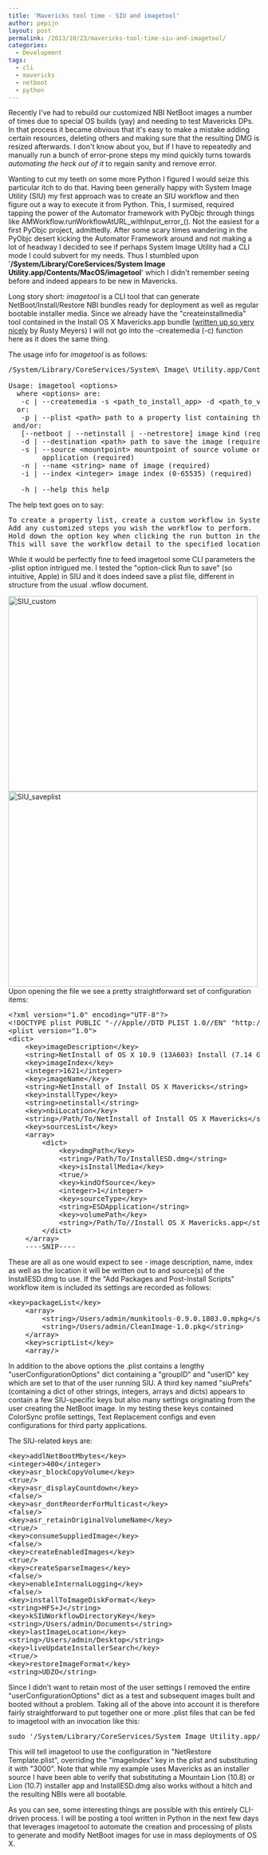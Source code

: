 ```yaml
---
title: 'Mavericks tool time - SIU and imagetool'
author: pepijn
layout: post
permalink: /2013/10/23/mavericks-tool-time-siu-and-imagetool/
categories:
  - Development
tags:
  - cli
  - mavericks
  - netboot
  - python
---
```

Recently I've had to rebuild our customized NBI NetBoot images a number of times due to special OS builds (yay) and needing to test Mavericks DPs. In that process it became obvious that it's easy to make a mistake adding certain resources, deleting others and making sure that the resulting DMG is resized afterwards. I don't know about you, but if I have to repeatedly and manually run a bunch of error-prone steps my mind quickly turns towards *automating the heck out of it* to regain sanity and remove error.<!--more-->

Wanting to cut my teeth on some more Python I figured I would seize this particular itch to do that. Having been generally happy with System Image Utility (SIU) my first approach was to create an SIU workflow and then figure out a way to execute it from Python. This, I surmised, required tapping the power of the Automator framework with PyObjc through things like AMWorkflow.runWorkflowAtURL\_withInput\_error_(). Not the easiest for a first PyObjc project, admittedly. After some scary times wandering in the PyObjc desert kicking the Automator Framework around and not making a lot of headway I decided to see if perhaps System Image Utility had a CLI mode I could subvert for my needs. Thus I stumbled upon '**/System/Library/CoreServices/System Image Utility.app/Contents/MacOS/imagetool**' which I didn't remember seeing before and indeed appears to be new in Mavericks.

Long story short: *imagetool* is a CLI tool that can generate NetBoot/Install/Restore NBI bundles ready for deployment as well as regular bootable installer media. Since we already have the "createinstallmedia" tool contained in the Install OS X Mavericks.app bundle ([written up so very nicely](http://bit.ly/H9L5hH) by Rusty Meyers) I will not go into the -createmedia (-c) function here as it does the same thing.

The usage info for *imagetool* is as follows:

<pre>/System/Library/CoreServices/System\ Image\ Utility.app/Contents/MacOS/imagetool

Usage: imagetool &lt;options&gt;
  where &lt;options&gt; are:
   -c | --createmedia -s &lt;path_to_install_app&gt; -d &lt;path_to_volume&gt;
  or:
   -p | --plist &lt;path&gt; path to a property list containing the build specifications
 and/or:
   [--netboot | --netinstall | --netrestore] image kind (required)
   -d | --destination &lt;path&gt; path to save the image (required)
   -s | --source &lt;mountpoint&gt; mountpoint of source volume or path to Install Mac OS X
        application (required)
   -n | --name &lt;string&gt; name of image (required)
   -i | --index &lt;integer&gt; image index (0-65535) (required)

   -h | --help this help</pre>

The help text goes on to say:

<pre>To create a property list, create a custom workflow in System Image Utility.
Add any customized steps you wish the workflow to perform.
Hold down the option key when clicking the run button in the workflow.
This will save the workflow detail to the specified location instead of executing it.</pre>

While it would be perfectly fine to feed imagetool some CLI parameters the -plist option intrigued me. I tested the "option-click Run to save" (so intuitive, Apple) in SIU and it does indeed save a plist file, different in structure from the usual .wflow document.

[<img class="alignnone size-full wp-image-213" alt="SIU_custom" src="http://enterprisemac.bruienne.com/wp-content/uploads/2013/10/SIU_custom.png" width="500" height="391" />][1]  
[<img class="alignnone size-full wp-image-214" alt="SIU_saveplist" src="http://enterprisemac.bruienne.com/wp-content/uploads/2013/10/SIU_saveplist.png" width="500" height="391" />][2]  
Upon opening the file we see a pretty straightforward set of configuration items:

<pre class="brush: xml; title: ; notranslate" title="">&lt;?xml version="1.0" encoding="UTF-8"?&gt;
&lt;!DOCTYPE plist PUBLIC "-//Apple//DTD PLIST 1.0//EN" "http://www.apple.com/DTDs/PropertyList-1.0.dtd"&gt;
&lt;plist version="1.0"&gt;
&lt;dict&gt;
	&lt;key&gt;imageDescription&lt;/key&gt;
	&lt;string&gt;NetInstall of OS X 10.9 (13A603) Install (7.14 GB)&lt;/string&gt;
	&lt;key&gt;imageIndex&lt;/key&gt;
	&lt;integer&gt;1621&lt;/integer&gt;
	&lt;key&gt;imageName&lt;/key&gt;
	&lt;string&gt;NetInstall of Install OS X Mavericks&lt;/string&gt;
	&lt;key&gt;installType&lt;/key&gt;
	&lt;string&gt;netinstall&lt;/string&gt;
	&lt;key&gt;nbiLocation&lt;/key&gt;
	&lt;string&gt;/Path/To/NetInstall of Install OS X Mavericks&lt;/string&gt;
	&lt;key&gt;sourcesList&lt;/key&gt;
	&lt;array&gt;
		&lt;dict&gt;
			&lt;key&gt;dmgPath&lt;/key&gt;
			&lt;string&gt;/Path/To/InstallESD.dmg&lt;/string&gt;
			&lt;key&gt;isInstallMedia&lt;/key&gt;
			&lt;true/&gt;
			&lt;key&gt;kindOfSource&lt;/key&gt;
			&lt;integer&gt;1&lt;/integer&gt;
			&lt;key&gt;sourceType&lt;/key&gt;
			&lt;string&gt;ESDApplication&lt;/string&gt;
			&lt;key&gt;volumePath&lt;/key&gt;
			&lt;string&gt;/Path/To//Install OS X Mavericks.app&lt;/string&gt;
		&lt;/dict&gt;
	&lt;/array&gt;
	----SNIP----
</pre>

These are all as one would expect to see - image description, name, index as well as the location it will be written out to and source(s) of the InstallESD.dmg to use. If the "Add Packages and Post-Install Scripts" workflow item is included its settings are recorded as follows:

<pre class="brush: xml; title: ; notranslate" title="">&lt;key&gt;packageList&lt;/key&gt;
	&lt;array&gt;
		&lt;string&gt;/Users/admin/munkitools-0.9.0.1803.0.mpkg&lt;/string&gt;
		&lt;string&gt;/Users/admin/CleanImage-1.0.pkg&lt;/string&gt;
	&lt;/array&gt;
	&lt;key&gt;scriptList&lt;/key&gt;
	&lt;array/&gt;
</pre>

In addition to the above options the .plist contains a lengthy "userConfigurationOptions" dict containing a "groupID" and "userID" key which are set to that of the user running SIU. A third key named "siuPrefs" (containing a dict of other strings, integers, arrays and dicts) appears to contain a few SIU-specific keys but also many settings originating from the user creating the NetBoot image. In my testing these keys contained ColorSync profile settings, Text Replacement configs and even configurations for third party applications.

The SIU-related keys are:

<pre class="brush: xml; title: ; notranslate" title="">&lt;key&gt;addlNetBootMbytes&lt;/key&gt;
&lt;integer&gt;400&lt;/integer&gt;
&lt;key&gt;asr_blockCopyVolume&lt;/key&gt;
&lt;true/&gt;
&lt;key&gt;asr_displayCountdown&lt;/key&gt;
&lt;false/&gt;
&lt;key&gt;asr_dontReorderForMulticast&lt;/key&gt;
&lt;false/&gt;
&lt;key&gt;asr_retainOriginalVolumeName&lt;/key&gt;
&lt;true/&gt;
&lt;key&gt;consumeSuppliedImage&lt;/key&gt;
&lt;false/&gt;
&lt;key&gt;createEnabledImages&lt;/key&gt;
&lt;true/&gt;
&lt;key&gt;createSparseImages&lt;/key&gt;
&lt;false/&gt;
&lt;key&gt;enableInternalLogging&lt;/key&gt;
&lt;false/&gt;
&lt;key&gt;installToImageDiskFormat&lt;/key&gt;
&lt;string&gt;HFS+J&lt;/string&gt;
&lt;key&gt;kSIUWorkflowDirectoryKey&lt;/key&gt;
&lt;string&gt;/Users/admin/Documents&lt;/string&gt;
&lt;key&gt;lastImageLocation&lt;/key&gt;
&lt;string&gt;/Users/admin/Desktop&lt;/string&gt;
&lt;key&gt;liveUpdateInstallerSearch&lt;/key&gt;
&lt;true/&gt;
&lt;key&gt;restoreImageFormat&lt;/key&gt;
&lt;string&gt;UDZO&lt;/string&gt;
</pre>

Since I didn't want to retain most of the user settings I removed the entire "userConfigurationOptions" dict as a test and subsequent images built and booted without a problem. Taking all of the above into account it is therefore fairly straightforward to put together one or more .plist files that can be fed to imagetool with an invocation like this:

<pre class="brush: bash; title: ; notranslate" title="">sudo '/System/Library/CoreServices/System Image Utility.app/Contents/MacOS/imagetool' --plist '/Users/admin/Documents/NetRestore Template.plist' --index 3000
</pre>

This will tell imagetool to use the configuration in "NetRestore Template.plist", overriding the "imageIndex" key in the plist and substituting it with "3000". Note that while my example uses Mavericks as an installer source I have been able to verify that substituting a Mountain Lion (10.8) or Lion (10.7) installer app and InstallESD.dmg also works without a hitch and the resulting NBIs were all bootable.

As you can see, some interesting things are possible with this entirely CLI-driven process. I will be posting a tool written in Python in the next few days that leverages imagetool to automate the creation and processing of plists to generate and modify NetBoot images for use in mass deployments of OS X.

 [1]: http://enterprisemac.bruienne.com/wp-content/uploads/2013/10/SIU_custom.png
 [2]: http://enterprisemac.bruienne.com/wp-content/uploads/2013/10/SIU_saveplist.png
